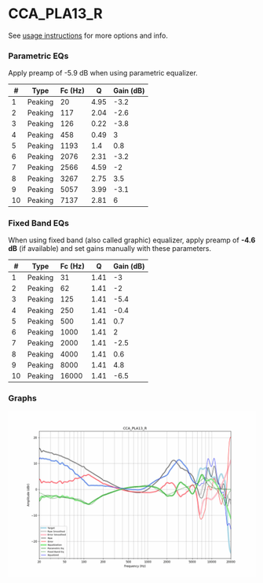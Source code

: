 # CCA_PLA13_R
See [usage instructions](https://github.com/jaakkopasanen/AutoEq#usage) for more options and info.

### Parametric EQs
Apply preamp of -5.9 dB when using parametric equalizer.

|   # | Type    |   Fc (Hz) |    Q |   Gain (dB) |
|-----|---------|-----------|------|-------------|
|   1 | Peaking |        20 | 4.95 |        -3.2 |
|   2 | Peaking |       117 | 2.04 |        -2.6 |
|   3 | Peaking |       126 | 0.22 |        -3.8 |
|   4 | Peaking |       458 | 0.49 |         3   |
|   5 | Peaking |      1193 | 1.4  |         0.8 |
|   6 | Peaking |      2076 | 2.31 |        -3.2 |
|   7 | Peaking |      2566 | 4.59 |        -2   |
|   8 | Peaking |      3267 | 2.75 |         3.5 |
|   9 | Peaking |      5057 | 3.99 |        -3.1 |
|  10 | Peaking |      7137 | 2.81 |         6   |

### Fixed Band EQs
When using fixed band (also called graphic) equalizer, apply preamp of **-4.6 dB** (if available) and set gains manually with these parameters.

|   # | Type    |   Fc (Hz) |    Q |   Gain (dB) |
|-----|---------|-----------|------|-------------|
|   1 | Peaking |        31 | 1.41 |        -3   |
|   2 | Peaking |        62 | 1.41 |        -2   |
|   3 | Peaking |       125 | 1.41 |        -5.4 |
|   4 | Peaking |       250 | 1.41 |        -0.4 |
|   5 | Peaking |       500 | 1.41 |         0.7 |
|   6 | Peaking |      1000 | 1.41 |         2   |
|   7 | Peaking |      2000 | 1.41 |        -2.5 |
|   8 | Peaking |      4000 | 1.41 |         0.6 |
|   9 | Peaking |      8000 | 1.41 |         4.8 |
|  10 | Peaking |     16000 | 1.41 |        -6.5 |

### Graphs
![](./CCA_PLA13_R.png)
